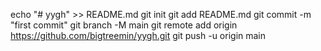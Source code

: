 echo "# yygh" >> README.md
git init
git add README.md
git commit -m "first commit"
git branch -M main
git remote add origin https://github.com/bigtreemin/yygh.git
git push -u origin main
